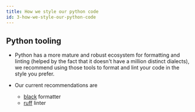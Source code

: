 ```yaml
---
title: How we style our python code
id: 3-how-we-style-our-python-code
---
```


## Python tooling

- Python has a more mature and robust ecosystem for formatting and linting (helped by the fact that it doesn't have a million distinct dialects), we recommend using those tools to format and lint your code in the style you prefer.

- Our current recommendations are
  - [black](https://pypi.org/project/black/) formatter
  - [ruff](https://pypi.org/project/ruff/) linter
